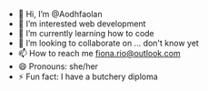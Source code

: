 - 👋 Hi, I’m @Aodhfaolan
- 👀 I’m interested web development 
- 🌱 I’m currently learning how to code
- 💞️ I’m looking to collaborate on ... don't know yet
- 📫 How to reach me fiona.rio@outlook.com
- 😄 Pronouns: she/her
- ⚡ Fun fact: I have a butchery diploma

<!---
Aodhfaolan/Aodhfaolan is a ✨ special ✨ repository because its `README.md` (this file) appears on your GitHub profile.
You can click the Preview link to take a look at your changes.
--->
